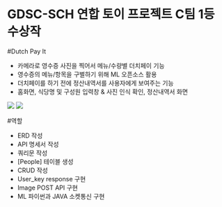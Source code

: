 GDSC-SCH 연합 토이 프로젝트 C팀 1등 수상작
=============================
#Dutch Pay It

- 카메라로 영수증 사진을 찍어서 메뉴/수량별 더치페이 기능
- 영수증의 메뉴/항목을 구별하기 위해 ML 오픈소스 활용
- 더치페이를 하기 전에 정산내역서를 사용자에게 보여주는 기능
- 홈화면, 식당명 및 구성원 입력창 & 사진 인식 확인, 정산내역서 화면

<img src="https://s3.us-west-2.amazonaws.com/secure.notion-static.com/fe660e1b-db1f-4336-9aa8-cb816151d303/Untitled.png?X-Amz-Algorithm=AWS4-HMAC-SHA256&X-Amz-Content-Sha256=UNSIGNED-PAYLOAD&X-Amz-Credential=AKIAT73L2G45EIPT3X45%2F20230207%2Fus-west-2%2Fs3%2Faws4_request&X-Amz-Date=20230207T080221Z&X-Amz-Expires=86400&X-Amz-Signature=a963d9d9fb5c2516160e649b23b5b770a13f2c3b530ea22157109eab7d9b4ad2&X-Amz-SignedHeaders=host&response-content-disposition=filename%3D%22Untitled.png%22&x-id=GetObject"></img>
<img src="https://s3.us-west-2.amazonaws.com/secure.notion-static.com/0f2523bb-9986-43aa-8137-2d3dc43bc402/KakaoTalk_20230122_234722240.jpg?X-Amz-Algorithm=AWS4-HMAC-SHA256&X-Amz-Content-Sha256=UNSIGNED-PAYLOAD&X-Amz-Credential=AKIAT73L2G45EIPT3X45%2F20230207%2Fus-west-2%2Fs3%2Faws4_request&X-Amz-Date=20230207T080356Z&X-Amz-Expires=86400&X-Amz-Signature=5832ad0b9c3f3172abea8f77caa6db36b3a6e52de95f5408eab7ea81b1e16ebe&X-Amz-SignedHeaders=host&response-content-disposition=filename%3D%22KakaoTalk_20230122_234722240.jpg%22&x-id=GetObject"></img>

#역할
- ERD 작성
- API 명세서 작성
- 쿼리문 작성
- [People] 테이블 생성
- CRUD 작성
- User_key response 구현
- Image POST API 구현
- ML 파이썬과 JAVA 소켓통신 구현
